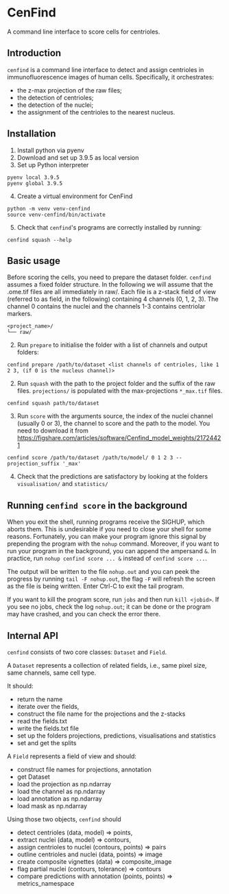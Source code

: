 # CenFind

A command line interface to score cells for centrioles.

## Introduction

`cenfind` is a command line interface to detect and assign centrioles in immunofluorescence images of human cells. Specifically, it orchestrates:

- the z-max projection of the raw files;
- the detection of centrioles;
- the detection of the nuclei;
- the assignment of the centrioles to the nearest nucleus.

## Installation
1. Install python via pyenv
2. Download and set up 3.9.5 as local version
3. Set up Python interpreter
```shell
pyenv local 3.9.5
pyenv global 3.9.5
```
4. Create a virtual environment for CenFind
```shell
python -m venv venv-cenfind
source venv-cenfind/bin/activate
```

5. Check that `cenfind`'s programs are correctly installed by running:

```shell
cenfind squash --help
```

## Basic usage
Before scoring the cells, you need to prepare the dataset folder. 
`cenfind` assumes a fixed folder structure. 
In the following we will assume that the .ome.tif files are all immediately in raw/. 
Each file is a z-stack field of view (referred to as field, in the following) containing 4 channels (0, 1, 2, 3). The channel 0 contains the nuclei and the channels 1-3 contains centriolar markers.

```text
<project_name>/
└── raw/
```
2. Run `prepare` to initialise the folder with a list of channels and output folders:
```shell
cenfind prepare /path/to/dataset <list channels of centrioles, like 1 2 3, (if 0 is the nucleus channel)>
```

2. Run `squash` with the path to the project folder and the suffix of the raw files. `projections/` is populated with the max-projections `*_max.tif` files.
```shell
cenfind squash path/to/dataset
```

3. Run `score` with the arguments source, the index of the nuclei channel (usually 0 or 3), the channel to score and the path to the model. You need to download it from https://figshare.com/articles/software/Cenfind_model_weights/21724421
```shell
cenfind score /path/to/dataset /path/to/model/ 0 1 2 3 --projection_suffix '_max'
```

4. Check that the predictions are satisfactory by looking at the folders `visualisation/` and `statistics/`

## Running `cenfind score` in the background

When you exit the shell, running programs receive the SIGHUP, which aborts them. This is undesirable if you need to close your shell for some reasons. Fortunately, you can make your program ignore this signal by prepending the program with the `nohup` command. Moreover, if you want to run your program in the background, you can append the ampersand `&`. In practice, run `nohup cenfind score ... &` instead of `cenfind score ...`.

The output will be written to the file `nohup.out` and you can peek the progress by running `tail -F nohup.out`, the flag `-F` will refresh the screen as the file is being written. Enter Ctrl-C to exit the tail program.

If you want to kill the program score, run  `jobs` and then run `kill <jobid>`. If you see no jobs, check the log `nohup.out`; it can be done or the program may have crashed, and you can check the error there.


## Internal API

`cenfind` consists of two core classes: `Dataset` and `Field`.

A `Dataset` represents a collection of related fields, i.e., same pixel size, same channels, same cell type.

It should:
- return the name
- iterate over the fields,
- construct the file name for the projections and the z-stacks
- read the fields.txt
- write the fields.txt file
- set up the folders projections, predictions, visualisations and statistics
- set and get the splits

A `Field` represents a field of view and should:

- construct file names for projections, annotation
- get Dataset
- load the projection as np.ndarray
- load the channel as np.ndarray
- load annotation as np.ndarray
- load mask as np.ndarray

Using those two objects, `cenfind` should

- detect centrioles (data, model) => points,
- extract nuclei (data, model) => contours,
- assign centrioles to nuclei (contours, points) => pairs
- outline centrioles and nuclei (data, points) => image
- create composite vignettes (data) => composite_image
- flag partial nuclei (contours, tolerance) => contours
- compare predictions with annotation (points, points) => metrics_namespace
